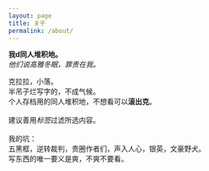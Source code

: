 ```yaml
---
layout: page
title: 关于
permalink: /about/
---
```



**我d同人堆积地。**<br>
*他们说高雅冬眠，罪责在我。*

克拉拉，小落。<br>
半吊子烂写字的，不成气候。<br>
个人存档用的同人堆积地，不想看可以**滚出克**。<br><br>
建议善用*标签*过滤所选内容。<br><br>
我的坑：<br>五黑框，逆转裁判，贵圈作者们，声入人心，银英，文豪野犬。<br>
写东西的唯一要义是爽，不爽不要看。

